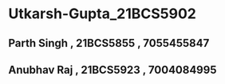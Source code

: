 # Utkarsh-Gupta_21BCS5902

<h2>Parth Singh , 21BCS5855 , 7055455847 </h2>
<h2>Anubhav Raj , 21BCS5923 , 7004084995 </h2>
